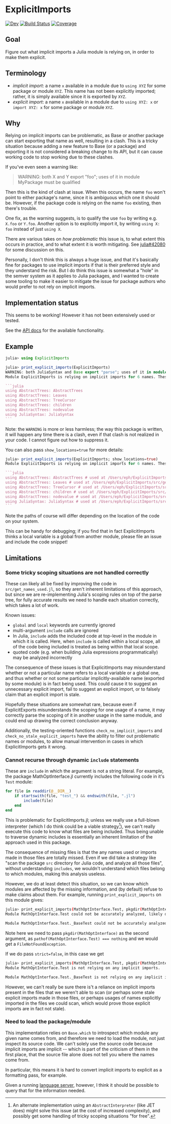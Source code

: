 # ExplicitImports

[![Dev](https://img.shields.io/badge/docs-dev-blue.svg)](https://ericphanson.github.io/ExplicitImports.jl/dev/)
[![Build Status](https://github.com/ericphanson/ExplicitImports.jl/actions/workflows/CI.yml/badge.svg?branch=main)](https://github.com/ericphanson/ExplicitImports.jl/actions/workflows/CI.yml?query=branch%3Amain)
[![Coverage](https://codecov.io/gh/ericphanson/ExplicitImports.jl/branch/main/graph/badge.svg)](https://codecov.io/gh/ericphanson/ExplicitImports.jl)

## Goal

Figure out what implicit imports a Julia module is relying on, in order to make them explicit.

## Terminology

- _implicit import_: a name `x` available in a module due to `using XYZ` for some package or module `XYZ`. This name has not been explicitly imported; rather, it is simply available since it is exported by `XYZ`.
- _explicit import_: a name `x` available in a module due to `using XYZ: x` or `import XYZ: x` for some package or module `XYZ`.

## Why

Relying on implicit imports can be problematic, as Base or another package can start exporting that name as well, resulting in a clash. This is a tricky situation because adding a new feature to Base (or a package) and exporting it is not considered a breaking change to its API, but it can cause working code to stop working due to these clashes.

If you've even seen a warning like:

> WARNING: both X and Y export "foo"; uses of it in module MyPackage must be qualified

Then this is the kind of clash at issue. When this occurs, the name `foo` won't point to either package's name, since it is ambiguous which one it should be. However, if the package code is relying on the name `foo` existing, then there's trouble.

One fix, as the warning suggests, is to qualify the use `foo` by writing e.g. `X.foo` or `Y.foo`. Another option is to explicitly import it, by writing `using X: foo` instead of just `using X`.

There are various takes on _how problematic_ this issue is, to what extent this occurs in practice, and to what extent it is worth mitigating. See [julia#42080](https://github.com/JuliaLang/julia/pull/42080) for some discussion on this.

Personally, I don't think this is always a huge issue, and that it's basically fine for packages to use implicit imports if that is their preferred style and they understand the risk. But I do think this issue is somewhat a "hole" in the semver system as it applies to Julia packages, and I wanted to create some tooling to make it easier to mitigate the issue for package authors who would prefer to not rely on implicit imports.

## Implementation status

This seems to be working! However it has not been extensively used or tested.

See the [API docs](https://ericphanson.github.io/ExplicitImports.jl/dev/api/) for the available functionality.

## Example

````julia
julia> using ExplicitImports

julia> print_explicit_imports(ExplicitImports)
WARNING: both JuliaSyntax and Base export "parse"; uses of it in module ExplicitImports must be qualified
Module ExplicitImports is relying on implicit imports for 6 names. These could be explicitly imported as follows:

```julia
using AbstractTrees: AbstractTrees
using AbstractTrees: Leaves
using AbstractTrees: TreeCursor
using AbstractTrees: children
using AbstractTrees: nodevalue
using JuliaSyntax: JuliaSyntax
```

````

Note: the `WARNING` is more or less harmless; the way this package is written, it will happen any time there is a clash, even if that clash is not realized in your code. I cannot figure out how to suppress it.

You can also pass `show_locations=true` for more details:

````julia
julia> print_explicit_imports(ExplicitImports; show_locations=true)
Module ExplicitImports is relying on implicit imports for 6 names. These could be explicitly imported as follows:

```julia
using AbstractTrees: AbstractTrees # used at /Users/eph/ExplicitImports/src/parse_utilities.jl:51:10
using AbstractTrees: Leaves # used at /Users/eph/ExplicitImports/src/get_names_used.jl:225:17
using AbstractTrees: TreeCursor # used at /Users/eph/ExplicitImports/src/parse_utilities.jl:107:18
using AbstractTrees: children # used at /Users/eph/ExplicitImports/src/get_names_used.jl:161:26
using AbstractTrees: nodevalue # used at /Users/eph/ExplicitImports/src/parse_utilities.jl:96:34
using JuliaSyntax: JuliaSyntax # used at /Users/eph/ExplicitImports/src/parse_utilities.jl:103:15
```
````

Note the paths of course will differ depending on the location of the code on your system.

This can be handy for debugging; if you find that in fact ExplicitImports thinks a local variable is a global from another module, please file an issue and include the code snippet!

## Limitations

### Some tricky scoping situations are not handled correctly

These can likely all be fixed by improving the code in `src/get_names_used.jl`, so they aren't inherent limitations of this approach, but since we are re-implementing Julia's scoping rules on top of the parse tree, for fully accurate results we need to handle each situation correctly, which takes a lot of work.

Known issues:

- `global` and `local` keywords are currently ignored
- multi-argument `include` calls are ignored
- In Julia, `include` adds the included code at top-level in the module in which it is called. Here, when `include` is called within a local scope, all of the code being included is treated as being within that local scope.
- quoted code (e.g. when building Julia expressions programmatically) may be analyzed incorrectly

The consequence of these issues is that ExplicitImports may misunderstand whether or not a particular name refers to a local variable or a global one, and thus whether or not some particular implicitly-available name (exported by some module) is in fact being used. This could cause it to suggest an unnecessary explicit import, fail to suggest an explicit import, or to falsely claim that an explicit import is stale.

Hopefully these situations are somewhat rare, because even if ExplicitExports misunderstands the scoping for one usage of a name, it may correctly parse the scoping of it in another usage in the same module, and could end up drawing the correct conclusion anyway.

Additionally, the testing-oriented functions `check_no_implicit_imports` and `check_no_stale_explicit_imports` have the ability to filter out problematic names or modules, to allow manual intervention in cases in which ExplicitImports gets it wrong.

### Cannot recurse through dynamic `include` statements

These are `include` in which the argument is not a string literal. For example, the package MathOptInterface.jl currently includes the following code in it's `Test` module:

```julia
for file in readdir(@__DIR__)
    if startswith(file, "test_") && endswith(file, ".jl")
        include(file)
    end
end
```

This is problematic for ExplicitImports.jl; unless we really use a full-blown interpreter (which I do think could be a viable strategy[^1]), we can't really execute this code to know what files are being included. Thus being unable to traverse dynamic includes is essentially an inherent limitation of the approach used in this package.

The consequence of missing files is that the any names used or imports made in those files are totally missed. Even if we did take a strategy like "scan the package `src` directory for Julia code, and analyze all those files", without understanding `includes`, we wouldn't understand which files belong to which modules, making this analysis useless.

However, we do at least detect this situation, so we can know which modules are affected by the missing information, and (by default) refuse to make claims about them. For example, running `print_explicit_imports` on this module gives:

```sh
julia> print_explicit_imports(MathOptInterface.Test, pkgdir(MathOptInterface))
Module MathOptInterface.Test could not be accurately analyzed, likely due to dynamic `include` statements. You can pass `strict=false` to attempt to get (possibly inaccurate) results anyway.

Module MathOptInterface.Test._BaseTest could not be accurately analyzed, likely due to dynamic `include` statements. You can pass `strict=false` to attempt to get (possibly inaccurate) results anyway.
```

Note here we need to pass `pkgdir(MathOptInterface)` as the second argument, as `pathof(MathOptInterface.Test) === nothing` and we would get a `FileNotFoundException`.

If we do pass `strict=false`, in this case we get

```sh
julia> print_explicit_imports(MathOptInterface.Test, pkgdir(MathOptInterface); strict=false)
Module MathOptInterface.Test is not relying on any implicit imports.

Module MathOptInterface.Test._BaseTest is not relying on any implicit imports.
```

However, we can't really be sure there is't a reliance on implicit imports present in the files that we weren't able to scan (or perhaps some stale explicit imports made in those files, or perhaps usages of names explicitly imported in the files we could scan, which would prove those explicit imports are in fact not stale).

### Need to load the package/module

This implementation relies on `Base.which` to introspect which module any given name comes from, and therefore we need to load the module, not just inspect its source code. We can't solely use the source code because implicit imports are implicit -- which is part of the criticism of them in the first place, that the source file alone does not tell you where the names come from.

In particular, this means it is hard to convert implicit imports to explicit as a formatting pass, for example.

Given a running [language server](https://github.com/julia-vscode/LanguageServer.jl), however, I think it should be possible to query that for the information needed.

[^1]: An alternate implementation using an `AbstractInterpreter` (like JET does) might solve this issue (at the cost of increased complexity), and possibly get some handling of tricky scoping situations "for free".
